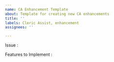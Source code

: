 ```yaml
---
name: CA Enhancement Template
about: Template for creating new CA enhancements
title: ''
labels: Cleric Assist, enhancement
assignees: ''

---
```


Issue : 

Features to Implement :
